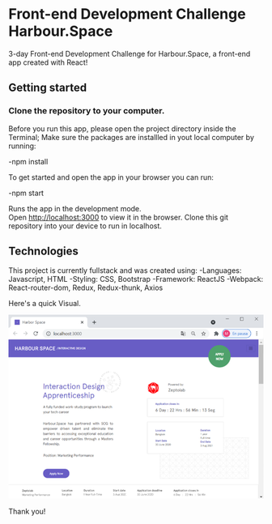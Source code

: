 # Front-end Development Challenge Harbour.Space

3-day Front-end Development Challenge for Harbour.Space, a front-end app created with React!

## Getting started

### Clone the repository to your computer.

Before you run this app, please open the project directory inside the Terminal;
Make sure the packages are installled in yout local computer by running:

-npm install

To get started and open the app in your browser you can run:

-npm start

Runs the app in the development mode.<br />
Open [http://localhost:3000](http://localhost:3000) to view it in the browser.
Clone this git repository into your device to run in localhost.

## Technologies

This project is currently fullstack and was created using:
-Languages: Javascript, HTML
-Styling: CSS, Bootstrap
-Framework: ReactJS
-Webpack: React-router-dom, Redux, Redux-thunk, Axios

Here's a quick Visual.

<img src="./src/media/preview.png">
<br/>

Thank you!
